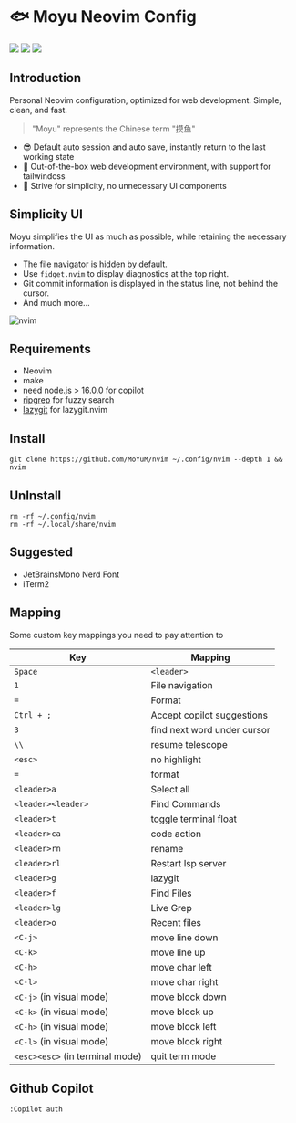 # 🐟 Moyu Neovim Config

<a href="https://dotfyle.com/MoYuM/nvim"><img src="https://dotfyle.com/MoYuM/nvim/badges/plugins?style=flat-square" /></a>
<a href="https://dotfyle.com/MoYuM/nvim"><img src="https://dotfyle.com/MoYuM/nvim/badges/leaderkey?style=flat-square" /></a>
<a href="https://dotfyle.com/MoYuM/nvim"><img src="https://dotfyle.com/MoYuM/nvim/badges/plugin-manager?style=flat-square" /></a>

## Introduction

Personal Neovim configuration, optimized for web development. Simple, clean, and fast.

> "Moyu" represents the Chinese term "摸鱼"

- 😎 Default auto session and auto save, instantly return to the last working state
- 💫 Out-of-the-box web development environment, with support for tailwindcss
- 🎈 Strive for simplicity, no unnecessary UI components

## Simplicity UI

Moyu simplifies the UI as much as possible, while retaining the necessary information.
- The file navigator is hidden by default.
- Use `fidget.nvim` to display diagnostics at the top right.
- Git commit information is displayed in the status line, not behind the cursor.
- And much more...

![nvim](./images/nvim.png)

## Requirements

- Neovim
- make
- need node.js > 16.0.0 for copilot
- [ripgrep](https://github.com/BurntSushi/ripgrep) for fuzzy search
- [lazygit](https://github.com/jesseduffield/lazygit) for lazygit.nvim

## Install

```
git clone https://github.com/MoYuM/nvim ~/.config/nvim --depth 1 && nvim
```

## UnInstall

```
rm -rf ~/.config/nvim
rm -rf ~/.local/share/nvim
```

## Suggested

- JetBrainsMono Nerd Font
- iTerm2

## Mapping

Some custom key mappings you need to pay attention to

| Key | Mapping |
|------|------|
| `Space` | `<leader>` |
| `1` | File navigation |
| `=` | Format |
| `Ctrl + ;` | Accept copilot suggestions |
| `3` | find next word under cursor |
| `\\` | resume telescope |
| `<esc>` | no highlight |
| `=` | format |
| `<leader>a` | Select all |
| `<leader><leader>` | Find Commands |
| `<leader>t` | toggle terminal float |
| `<leader>ca` | code action |
| `<leader>rn` | rename |
| `<leader>rl` | Restart lsp server |
| `<leader>g` | lazygit |
| `<leader>f` | Find Files |
| `<leader>lg` | Live Grep |
| `<leader>o` | Recent files |
| `<C-j>` | move line down |
| `<C-k>` | move line up |
| `<C-h>` | move char left |
| `<C-l>` | move char right |
| `<C-j>` (in visual mode) | move block down |
| `<C-k>` (in visual mode) | move block up |
| `<C-h>` (in visual mode) | move block left |
| `<C-l>` (in visual mode) | move block right |
| `<esc><esc>` (in terminal mode) | quit term mode |

## Github Copilot
```
:Copilot auth
```
